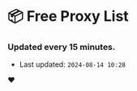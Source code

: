 # :package: Free Proxy List
### Updated every 15 minutes.

- Last updated: `2024-08-14 10:28`

:heart:

